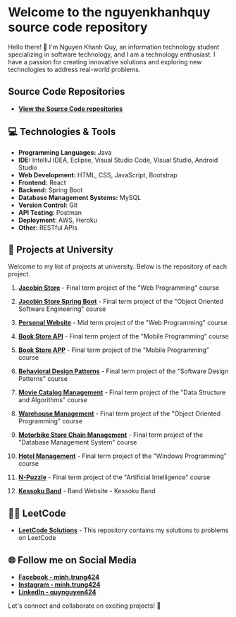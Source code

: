 # Welcome to the nguyenkhanhquy source code repository

Hello there! 👋 I'm Nguyen Khanh Quy, an information technology student specializing in software technology, and I am a technology enthusiast. I have a passion for creating innovative solutions and exploring new technologies to address real-world problems.

## Source Code Repositories

- **[View the Source Code repositories](https://github.com/nguyenkhanhquy?tab=repositories)**

## 💻 Technologies & Tools

- **Programming Languages:** Java
- **IDE:** IntelliJ IDEA, Eclipse, Visual Studio Code, Visual Studio, Android Studio
- **Web Development:** HTML, CSS, JavaScript, Bootstrap
- **Frontend:** React
- **Backend:** Spring Boot
- **Database Management Systems:** MySQL
- **Version Control:** Git
- **API Testing**: Postman
- **Deployment**: AWS, Heroku
- **Other:** RESTful APIs

## 🚀 Projects at University

Welcome to my list of projects at university. Below is the repository of each project.

1. **[Jacobin Store](https://github.com/nguyenkhanhquy/jacobin-store)** - Final term project of the "Web Programming" course

1. **[Jacobin Store Spring Boot](https://github.com/nguyenkhanhquy/jacobin-store-spring-boot)** - Final term project of the "Object Oriented Software Engineering" course

1. **[Personal Website](https://github.com/nguyenkhanhquy/my-web-app)** - Mid term project of the "Web Programming" course

1. **[Book Store API](https://github.com/nguyenkhanhquy/bookstore-api)** - Final term project of the "Mobile Programming" course

1. **[Book Store APP](https://github.com/nguyenkhanhquy/bookstore-app)** - Final term project of the "Mobile Programming" course

1. **[Behavioral Design Patterns](https://github.com/nguyenkhanhquy/design-pattern)** - Final term project of the "Software Design Patterns" course

1. **[Movie Catalog Management](https://github.com/nguyenkhanhquy/movie-catalog-management)** - Final term project of the "Data Structure and Algorithms" course

1. **[Warehouse Management](https://github.com/nguyenkhanhquy/warehouse-management)** - Final term project of the "Object Oriented Programming" course

1. **[Motorbike Store Chain Management](https://github.com/nguyenkhanhquy/motorbike-store-chain-management)** - Final term project of the "Database Management System" course

1. **[Hotel Management](https://github.com/nguyenkhanhquy/hotel-management)** - Final term project of the "Windows Programming" course
   
1. **[N-Puzzle](https://github.com/nguyenkhanhquy/n-puzzle)** - Final term project of the "Artificial Intelligence" course

1. **[Kessoku Band](https://github.com/nguyenkhanhquy/kessoku-band)** - Band Website - Kessoku Band

## 👨‍💻 LeetCode
- **[LeetCode Solutions](https://github.com/nguyenkhanhquy/leetcode-solutions)** - This repository contains my solutions to problems on LeetCode

## 🌐 Follow me on Social Media

- **[Facebook - minh.trung424](https://www.facebook.com/minh.trung424/)**
- **[Instagram - minh.trung424](https://www.instagram.com/minh.trung424/)**
- **[LinkedIn - quynguyen424](https://www.linkedin.com/in/quynguyen424/)**

Let's connect and collaborate on exciting projects! 🚀
